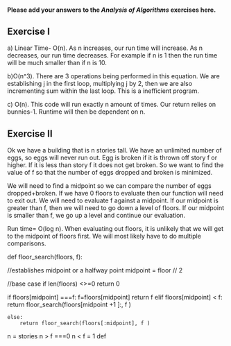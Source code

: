 #### Please add your answers to the ***Analysis of  Algorithms*** exercises here.

## Exercise I

a) Linear Time- O(n). As n increases, our run time will increase. As n decreases, our run time decreases. For example if n is 1 then the run time will be much smaller than if n is 10. 


b)O(n^3). There are 3 operations being performed in this equation. We are establishing j in the first loop, multiplying j by 2, then we are also incrementing sum within the last loop. This is a inefficient program. 


c) O(n). This code will run exactly n amount of times. Our return relies on bunnies-1. Runtime will then be dependent on n. 

## Exercise II

Ok we have a building that is n stories tall. We have an unlimited number of eggs, so eggs will never run out.  Egg is broken if it is thrown off story f or higher. If it is less than story f it does not get broken. So we want to find the value of f so that the number of eggs dropped and broken is minimized. 

We will need to find a midpoint so we can compare the number of eggs dropped+broken.
If we have 0 floors to evaluate then our function will need to exit out. 
We will need to evaluate f against a midpoint. If our midpoint is greater than f, then we will need to go down a level of floors. If our midpoint is smaller than f, we go up a level and continue our evaluation.

Run time= O(log n). When evaluating out floors, it is unlikely that we will get to the midpoint of floors first. We will most likely have to do multiple comparisons.

def floor_search(floors, f):

//establishes midpoint or a halfway point
midpoint = floor // 2

//base case
if len(floors) <>=0
    return 0 

if floors[midpoint] ===f:
        f=floors[midpoint]
        return f
    elif floors[midpoint] < f:
    return floor_search(floors[midpoint +1 ]:, f )

    else:
        return floor_search(floors[:midpoint], f )
n = stories
n > f ===0
n < f = 1
def 
